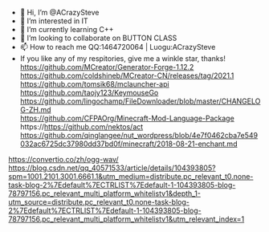 - 👋 Hi, I’m @ACrazySteve
- 👀 I’m interested in IT
- 🌱 I’m currently learning C++
- 💞️ I’m looking to collaborate on BUTTON CLASS
- 📫 How to reach me QQ:1464720064 | Luogu:ACrazySteve
- If you like any of my respitories, give me a winkle star, thanks!  
https://github.com/MCreator/Generator-Forge-1.12.2  
https://github.com/coldshineb/MCreator-CN/releases/tag/2021.1  
https://github.com/tomsik68/mclauncher-api  
https://github.com/taojy123/KeymouseGo  
https://github.com/lingochamp/FileDownloader/blob/master/CHANGELOG-ZH.md  
https://github.com/CFPAOrg/Minecraft-Mod-Language-Package
https://https://github.com/nektos/act
https://github.com/qinglangee/nut_wordpress/blob/4e7f0462cba7e549032ac6725dc37980dd37bd0f/minecraft/2018-08-21-enchant.md

https://convertio.co/zh/ogg-wav/
https://blog.csdn.net/qq_40571533/article/details/104393805?spm=1001.2101.3001.6661.1&utm_medium=distribute.pc_relevant_t0.none-task-blog-2%7Edefault%7ECTRLIST%7Edefault-1-104393805-blog-78797156.pc_relevant_multi_platform_whitelistv1&depth_1-utm_source=distribute.pc_relevant_t0.none-task-blog-2%7Edefault%7ECTRLIST%7Edefault-1-104393805-blog-78797156.pc_relevant_multi_platform_whitelistv1&utm_relevant_index=1
